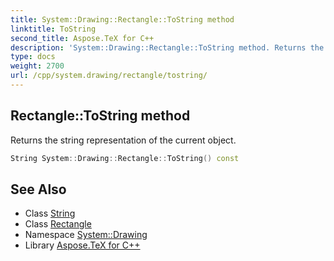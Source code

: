 ```yaml
---
title: System::Drawing::Rectangle::ToString method
linktitle: ToString
second_title: Aspose.TeX for C++
description: 'System::Drawing::Rectangle::ToString method. Returns the string representation of the current object in C++.'
type: docs
weight: 2700
url: /cpp/system.drawing/rectangle/tostring/
---
```

## Rectangle::ToString method


Returns the string representation of the current object.

```cpp
String System::Drawing::Rectangle::ToString() const
```

## See Also

* Class [String](../../../system/string/)
* Class [Rectangle](../)
* Namespace [System::Drawing](../../)
* Library [Aspose.TeX for C++](../../../)
